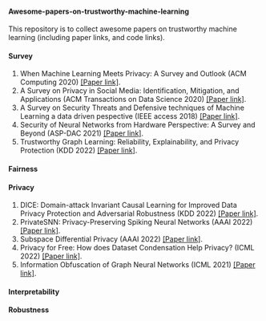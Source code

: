 #### Awesome-papers-on-trustworthy-machine-learning
This repository is to collect awesome papers on trustworthy machine learning (including paper links, and code links).

#### Survey
1. When Machine Learning Meets Privacy: A Survey and Outlook (ACM Computing 2020) [[Paper link]](https://arxiv.org/pdf/2011.11819.pdf).
2. A Survey on Privacy in Social Media: Identification, Mitigation, and Applications (ACM Transactions on Data Science 2020) [[Paper link]](https://dl.acm.org/doi/pdf/10.1145/3343038).
3. A Survey on Security Threats and Defensive techniques of Machine Learning a data driven pespective (IEEE access 2018) [[Paper link]](https://ieeexplore.ieee.org/abstract/document/8290925). 
4. Security of Neural Networks from Hardware Perspective: A Survey and Beyond (ASP-DAC 2021) [[Paper link]](https://ieeexplore.ieee.org/abstract/document/9371637?casa_token=mjuDN_p4zlEAAAAA:1M--ahNOyo5OILtsqSFoycdzTqWqJg44fgFFTtyxNMaWG5mHrxRYaw9jbXc5ffUhpIVJBWLraw).
5. Trustworthy Graph Learning: Reliability, Explainability, and Privacy Protection (KDD 2022) [[Paper link]](https://dl.acm.org/doi/pdf/10.1145/3534678.3542597?casa_token=pwDMMKIOSJUAAAAA:nN-GrlX_rUS-9RpmZv6Y0kwp3ZNV8X2GTWtBr_DW0S93tG8IafiRxRKGktW4i1ShH8hDwzUw-X8c).

#### Fairness


#### Privacy
1. DICE: Domain-attack Invariant Causal Learning for Improved Data Privacy Protection and Adversarial Robustness (KDD 2022) [[Paper link]](https://dl.acm.org/doi/abs/10.1145/3534678.3539242).
2. PrivateSNN: Privacy-Preserving Spiking Neural Networks (AAAI 2022) [[Paper link]](https://arxiv.org/abs/2104.03414).
3. Subspace Differential Privacy (AAAI 2022) [[Paper link]](https://arxiv.org/abs/2108.11527).
4. Privacy for Free: How does Dataset Condensation Help Privacy? (ICML 2022) [[Paper link]](http://export.arxiv.org/pdf/2206.00240).
5. Information Obfuscation of Graph Neural Networks (ICML 2021) [[Paper link]](https://arxiv.org/pdf/2009.13504.pdf).

#### Interpretability


#### Robustness
